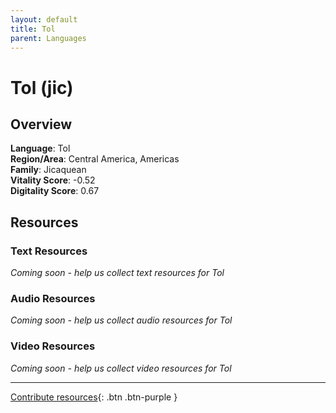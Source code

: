 ```yaml
---
layout: default
title: Tol
parent: Languages
---
```


# Tol (jic)

## Overview

**Language**: Tol  
**Region/Area**: Central America, Americas  
**Family**: Jicaquean  
**Vitality Score**: -0.52  
**Digitality Score**: 0.67  

## Resources

### Text Resources
*Coming soon - help us collect text resources for Tol*

### Audio Resources
*Coming soon - help us collect audio resources for Tol*

### Video Resources
*Coming soon - help us collect video resources for Tol*

---

[Contribute resources](https://fairtrain.github.io/){: .btn .btn-purple }
